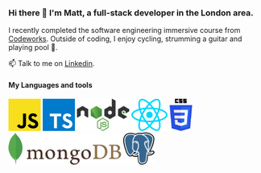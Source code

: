 ### Hi there 👋 I'm Matt, a full-stack developer in the London area.

I recently completed the software engineering immersive course from [Codeworks](https://github.com/codeworks).
Outside of coding, I enjoy cycling, strumming a guitar and playing pool 🎱.

📫 Talk to me on [Linkedin](https://www.linkedin.com/in/matthew-srotyr/).

#### My Languages and tools

<kbd><img src="./assets/javascript.svg" width="64" height="64"/></kbd>
<kbd><img src="./assets/typescript-icon.svg" width="64" height="64" /></kbd>
<kbd><img src="./assets/nodejs.svg" width="104" height="64" /></kbd>
<kbd><img src="./assets/react.svg" width="72" height="64" /></kbd>
<kbd><img src="./assets/css-3.svg" width="45" height="64" /></kbd>
<kbd><img src="./assets/mongodb.svg" width="224" height="64" /></kbd>
<kbd><img src="./assets/postgresql.svg" width="62" height="64" /></kbd>

<!-- **MSrotyr/MSrotyr** is a ✨ _special_ ✨ repository because its `README.md` (this file) appears on your GitHub profile. Here are some ideas to get you started: - 🔭 I’m currently working on ... - 🌱 I’m currently learning ... - 👯 I’m looking to collaborate on ... - 🤔 I’m looking for help with ... - 💬 Ask me about ... - 📫 How to reach me: ... - 😄 Pronouns: ... - ⚡ Fun fact: ... -->
